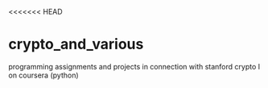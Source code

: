 <<<<<<< HEAD
# crypto_and_various
programming assignments and projects in connection with stanford crypto I on coursera (python)
